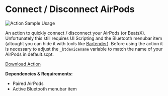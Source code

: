 # Connect / Disconnect AirPods

![Action Sample Usage](https://raw.githubusercontent.com/mlinzner/LaunchBarActions/master/resources/LBAction-Airpod.png)

An action to quickly connect / disconnect your AirPods (or BeatsX). Unfortunately this still requires UI Scripting and the Bluetooth menubar item (altought you can hide it with tools like [Bartender](https://www.macbartender.com)). Before using the action it is necessary to adjust the `_btdevicename` variable to match the name of your AirPods in default.scpt.

[Download Action](https://github.com/mlinzner/LaunchBarActions/blob/master/actions/AirPods/packages/AirPods.lbaction?raw=true)

**Dependencies & Requirements:**
- Paired AirPods
- Active Bluetooth menubar item
